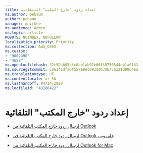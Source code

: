 ```yaml
---
title: إعداد ردود "خارج المكتب" التلقائية
ms.author: pebaum
author: pebaum
manager: mnirkhe
ms.audience: Admin
ms.topic: article
ROBOTS: NOINDEX, NOFOLLOW
localization_priority: Priority
ms.collection: Adm_O365
ms.custom:
- "9002390"
- "4658"
ms.openlocfilehash: 32c52db55bfc0ae1ab97e06139750544eb1a6141
ms.sourcegitcommit: c061f1dfa6f557a9ec083dd030b73b121d9864ea
ms.translationtype: HT
ms.contentlocale: ar-SA
ms.lasthandoff: 04/14/2020
ms.locfileid: "43286422"
---
```

# <a name="setting-up-out-of-office-automatic-replies"></a>إعداد ردود "خارج المكتب" التلقائية

- [إرسال ردود خارج المكتب التلقائية من Outlook](https://support.office.com/article/9742f476-5348-4f9f-997f-5e208513bd67)

- [إرسال ردود خارج المكتب التلقائية في Outlook على ويب](https://support.office.com/article/0c193ab0-b9e1-4058-84be-a5b014242290)

- [إرسال ردود خارج المكتب التلقائية من Outlook for Mac](https://support.office.com/article/4e07ab75-beda-4f9e-bcdc-44471ebacdee)
